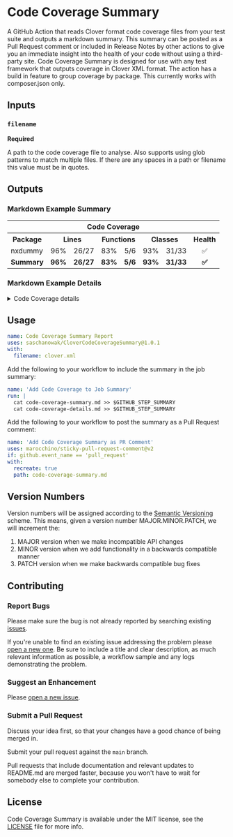 # Code Coverage Summary

A GitHub Action that reads Clover format code coverage files from your test
suite and outputs a markdown summary. This summary can be posted as a Pull
Request comment or included in Release Notes by other actions to give you an
immediate insight into the health of your code without using a third-party site.
Code Coverage Summary is designed for use with any test framework that outputs
coverage in Clover XML format.
The action has a build in feature to group coverage by package. This currently
works with composer.json only.

## Inputs

### `filename`
**Required**

A path to the code coverage file to analyse. Also supports using glob patterns to match multiple files. If there are any spaces in a path or filename this value must be in quotes.


## Outputs


### Markdown Example Summary

<table>
      <tr>
        <th colspan="8">Code Coverage
      <tr>
        <th colspan="1">Package
        <th colspan="2">Lines
        <th colspan="2">Functions
        <th colspan="2">Classes
        <th colspan="1">Health
      <tr>
  <td>nxdummy
  <td align="center">96%
  <td align="right">26/27
  <td align="center">83%
  <td align="right">5/6
  <td align="center">93%
  <td align="right">31/33
  <td align="center">✅
      <tr>
  <td><strong>Summary
  <td align="center"><strong>96%
  <td align="right"><strong>26/27
  <td align="center"><strong>83%
  <td align="right"><strong>5/6
  <td align="center"><strong>93%
  <td align="right"><strong>31/33
  <td align="center"><strong>✅
      </table>

### Markdown Example Details

<details>
          <summary>Code Coverage details</summary>
          <table>
            <tr>
              <th colspan="8">Code Coverage
            <tr>
              <th colspan="1">Class
              <th colspan="2">Lines
              <th colspan="2">Functions
              <th colspan="2">Classes
              <th colspan="1">Health
            <tr>
              <td colspan="8"><strong>nxdummy
              <tr>
  <td>Netlogix\Nxdummy\Exception\OptionNotFoundException
  <td align="center">NaN%
  <td align="right">0/0
  <td align="center">NaN%
  <td align="right">0/0
  <td align="center">NaN%
  <td align="right">0/0
  <td align="center">❌
<tr>
  <td>Netlogix\Nxdummy\Options\MiddlewareOptions
  <td align="center">90%
  <td align="right">10/11
  <td align="center">66%
  <td align="right">2/3
  <td align="center">85%
  <td align="right">12/14
  <td align="center">✅
<tr>
  <td>Netlogix\Nxdummy\Utility\UriUtility
  <td align="center">100%
  <td align="right">16/16
  <td align="center">100%
  <td align="right">3/3
  <td align="center">100%
  <td align="right">19/19
  <td align="center">🚀
            <tr>
  <td><strong>Summary
  <td align="center"><strong>96%
  <td align="right"><strong>26/27
  <td align="center"><strong>83%
  <td align="right"><strong>5/6
  <td align="center"><strong>93%
  <td align="right"><strong>31/33
  <td align="center"><strong>✅
          </table>
        </details>

## Usage

```yaml
name: Code Coverage Summary Report
uses: saschanowak/CloverCodeCoverageSummary@1.0.1
with:
  filename: clover.xml
```

Add the following to your workflow to include the summary in the job summary:
```yaml
name: 'Add Code Coverage to Job Summary'
run: |
  cat code-coverage-summary.md >> $GITHUB_STEP_SUMMARY
  cat code-coverage-details.md >> $GITHUB_STEP_SUMMARY
```

Add the following to your workflow to post the summary as a Pull Request comment:
```yaml
name: 'Add Code Coverage Summary as PR Comment'
uses: marocchino/sticky-pull-request-comment@v2
if: github.event_name == 'pull_request'
with:
  recreate: true
  path: code-coverage-summary.md
```

## Version Numbers

Version numbers will be assigned according to the [Semantic Versioning](https://semver.org/) scheme.
This means, given a version number MAJOR.MINOR.PATCH, we will increment the:

1. MAJOR version when we make incompatible API changes
2. MINOR version when we add functionality in a backwards compatible manner
3. PATCH version when we make backwards compatible bug fixes


## Contributing

### Report Bugs

Please make sure the bug is not already reported by searching existing [issues].

If you're unable to find an existing issue addressing the problem please [open a new one][new-issue]. Be sure to include a title and clear description, as much relevant information as possible, a workflow sample and any logs demonstrating the problem.


### Suggest an Enhancement

Please [open a new issue][new-issue].


### Submit a Pull Request

Discuss your idea first, so that your changes have a good chance of being merged in.

Submit your pull request against the `main` branch.

Pull requests that include documentation and relevant updates to README.md are merged faster, because you won't have to wait for somebody else to complete your contribution.


## License

Code Coverage Summary is available under the MIT license, see the [LICENSE](LICENSE) file for more info.

[issues]: https://github.com/irongut/CodeCoverageSummary/issues
[new-issue]: https://github.com/irongut/CodeCoverageSummary/issues/new
